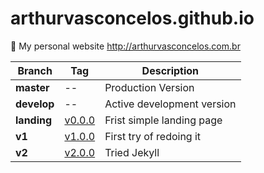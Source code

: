 # arthurvasconcelos.github.io
:metal: My personal website http://arthurvasconcelos.com.br

|Branch|Tag|Description
|------|---|---------
|**master**|--|Production Version
|**develop**|--|Active development version
|**landing**|[v0.0.0](https://github.com/arthurvasconcelos/arthurvasconcelos.github.io/releases/tag/0.0.0)|Frist simple landing page
|**v1**|[v1.0.0](https://github.com/arthurvasconcelos/arthurvasconcelos.github.io/releases/tag/1.0.0)|First try of redoing it
|**v2**|[v2.0.0](https://github.com/arthurvasconcelos/arthurvasconcelos.github.io/releases/tag/2.0.0)|Tried Jekyll
